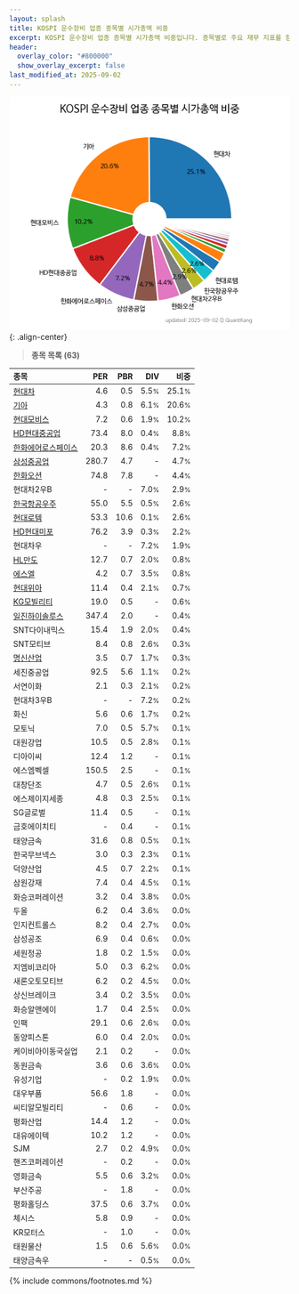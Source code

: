 ```yaml
---
layout: splash
title: KOSPI 운수장비 업종 종목별 시가총액 비중
excerpt: KOSPI 운수장비 업종 종목별 시가총액 비중입니다. 종목별로 주요 재무 지표를 함께 표시합니다.
header:
  overlay_color: "#800000"
  show_overlay_excerpt: false
last_modified_at: 2025-09-02
---
```



![KOSPI 운수장비 업종 종목별 시가총액 비중](/stats/sector/images/kospi_업종_운수장비_종목.png){: .align-center}


> **종목 목록 (63)**<a id="list"></a>

| **종목** | **PER** | **PBR** | **DIV** | **비중** |
| :------- | ------: | ------: | ------: | -------: |
| [현대차](/005380/) | 4.6 | 0.5 | 5.5<small>%</small> | 25.1<small>%</small> |
| [기아](/000270/) | 4.3 | 0.8 | 6.1<small>%</small> | 20.6<small>%</small> |
| [현대모비스](/012330/) | 7.2 | 0.6 | 1.9<small>%</small> | 10.2<small>%</small> |
| [HD현대중공업](/329180/) | 73.4 | 8.0 | 0.4<small>%</small> | 8.8<small>%</small> |
| [한화에어로스페이스](/012450/) | 20.3 | 8.6 | 0.4<small>%</small> | 7.2<small>%</small> |
| [삼성중공업](/010140/) | 280.7 | 4.7 | - | 4.7<small>%</small> |
| [한화오션](/042660/) | 74.8 | 7.8 | - | 4.4<small>%</small> |
| 현대차2우B | - | - | 7.0<small>%</small> | 2.9<small>%</small> |
| [한국항공우주](/047810/) | 55.0 | 5.5 | 0.5<small>%</small> | 2.6<small>%</small> |
| [현대로템](/064350/) | 53.3 | 10.6 | 0.1<small>%</small> | 2.6<small>%</small> |
| [HD현대미포](/010620/) | 76.2 | 3.9 | 0.3<small>%</small> | 2.2<small>%</small> |
| 현대차우 | - | - | 7.2<small>%</small> | 1.9<small>%</small> |
| [HL만도](/204320/) | 12.7 | 0.7 | 2.0<small>%</small> | 0.8<small>%</small> |
| [에스엘](/005850/) | 4.2 | 0.7 | 3.5<small>%</small> | 0.8<small>%</small> |
| [현대위아](/011210/) | 11.4 | 0.4 | 2.1<small>%</small> | 0.7<small>%</small> |
| [KG모빌리티](/003620/) | 19.0 | 0.5 | - | 0.6<small>%</small> |
| [일진하이솔루스](/271940/) | 347.4 | 2.0 | - | 0.4<small>%</small> |
| SNT다이내믹스 | 15.4 | 1.9 | 2.0<small>%</small> | 0.4<small>%</small> |
| SNT모티브 | 8.4 | 0.8 | 2.6<small>%</small> | 0.3<small>%</small> |
| [명신산업](/009900/) | 3.5 | 0.7 | 1.7<small>%</small> | 0.3<small>%</small> |
| 세진중공업 | 92.5 | 5.6 | 1.1<small>%</small> | 0.2<small>%</small> |
| 서연이화 | 2.1 | 0.3 | 2.1<small>%</small> | 0.2<small>%</small> |
| 현대차3우B | - | - | 7.2<small>%</small> | 0.2<small>%</small> |
| 화신 | 5.6 | 0.6 | 1.7<small>%</small> | 0.2<small>%</small> |
| 모토닉 | 7.0 | 0.5 | 5.7<small>%</small> | 0.1<small>%</small> |
| 대원강업 | 10.5 | 0.5 | 2.8<small>%</small> | 0.1<small>%</small> |
| 디아이씨 | 12.4 | 1.2 | - | 0.1<small>%</small> |
| 에스엠벡셀 | 150.5 | 2.5 | - | 0.1<small>%</small> |
| 대창단조 | 4.7 | 0.5 | 2.6<small>%</small> | 0.1<small>%</small> |
| 에스제이지세종 | 4.8 | 0.3 | 2.5<small>%</small> | 0.1<small>%</small> |
| SG글로벌 | 11.4 | 0.5 | - | 0.1<small>%</small> |
| 금호에이치티 | - | 0.4 | - | 0.1<small>%</small> |
| 태양금속 | 31.6 | 0.8 | 0.5<small>%</small> | 0.1<small>%</small> |
| 한국무브넥스 | 3.0 | 0.3 | 2.3<small>%</small> | 0.1<small>%</small> |
| 덕양산업 | 4.5 | 0.7 | 2.2<small>%</small> | 0.1<small>%</small> |
| 삼원강재 | 7.4 | 0.4 | 4.5<small>%</small> | 0.1<small>%</small> |
| 화승코퍼레이션 | 3.2 | 0.4 | 3.8<small>%</small> | 0.0<small>%</small> |
| 두올 | 6.2 | 0.4 | 3.6<small>%</small> | 0.0<small>%</small> |
| 인지컨트롤스 | 8.2 | 0.4 | 2.7<small>%</small> | 0.0<small>%</small> |
| 삼성공조 | 6.9 | 0.4 | 0.6<small>%</small> | 0.0<small>%</small> |
| 세원정공 | 1.8 | 0.2 | 1.5<small>%</small> | 0.0<small>%</small> |
| 지엠비코리아 | 5.0 | 0.3 | 6.2<small>%</small> | 0.0<small>%</small> |
| 새론오토모티브 | 6.2 | 0.2 | 4.5<small>%</small> | 0.0<small>%</small> |
| 상신브레이크 | 3.4 | 0.2 | 3.5<small>%</small> | 0.0<small>%</small> |
| 화승알앤에이 | 1.7 | 0.4 | 2.5<small>%</small> | 0.0<small>%</small> |
| 인팩 | 29.1 | 0.6 | 2.6<small>%</small> | 0.0<small>%</small> |
| 동양피스톤 | 6.0 | 0.4 | 2.0<small>%</small> | 0.0<small>%</small> |
| 케이비아이동국실업 | 2.1 | 0.2 | - | 0.0<small>%</small> |
| 동원금속 | 3.6 | 0.6 | 3.6<small>%</small> | 0.0<small>%</small> |
| 유성기업 | - | 0.2 | 1.9<small>%</small> | 0.0<small>%</small> |
| 대우부품 | 56.6 | 1.8 | - | 0.0<small>%</small> |
| 씨티알모빌리티 | - | 0.6 | - | 0.0<small>%</small> |
| 평화산업 | 14.4 | 1.2 | - | 0.0<small>%</small> |
| 대유에이텍 | 10.2 | 1.2 | - | 0.0<small>%</small> |
| SJM | 2.7 | 0.2 | 4.9<small>%</small> | 0.0<small>%</small> |
| 핸즈코퍼레이션 | - | 0.2 | - | 0.0<small>%</small> |
| 영화금속 | 5.5 | 0.6 | 3.2<small>%</small> | 0.0<small>%</small> |
| 부산주공 | - | 1.8 | - | 0.0<small>%</small> |
| 평화홀딩스 | 37.5 | 0.6 | 3.7<small>%</small> | 0.0<small>%</small> |
| 체시스 | 5.8 | 0.9 | - | 0.0<small>%</small> |
| KR모터스 | - | 1.0 | - | 0.0<small>%</small> |
| 태원물산 | 1.5 | 0.6 | 5.6<small>%</small> | 0.0<small>%</small> |
| 태양금속우 | - | - | 0.5<small>%</small> | 0.0<small>%</small> |

{% include commons/footnotes.md %}